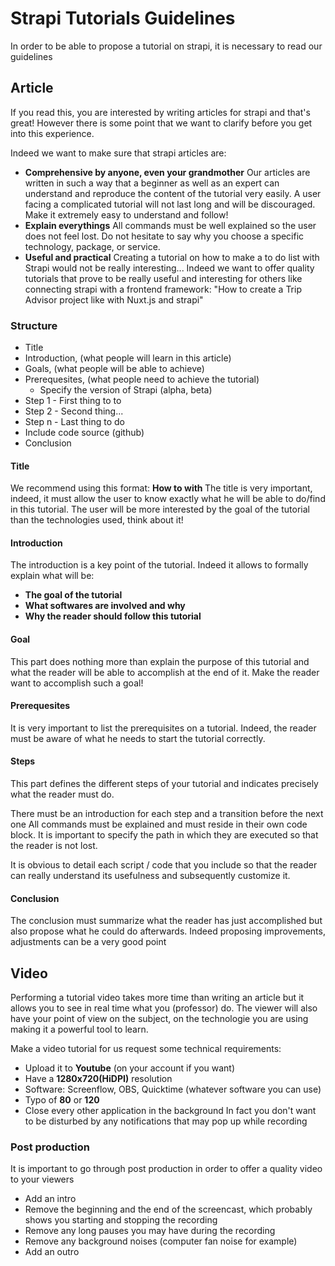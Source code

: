 # Strapi Tutorials Guidelines

In order to be able to propose a tutorial on strapi, it is necessary to read our guidelines

## Article
If you read this, you are interested by writing articles for strapi and that's great!
However there is some point that we want to clarify before you get into this experience.

Indeed we want to make sure that strapi articles are:

  - **Comprehensive by anyone, even your grandmother**
Our articles are written in such a way that a beginner as well as an expert can understand and reproduce the content of the tutorial very easily. A user facing a complicated tutorial will not last long and will be discouraged. Make it extremely easy to understand and follow!
  - **Explain everythings**
All commands must be well explained so the user does not feel lost. Do not hesitate to say why you choose a specific technology, package, or service.
  - **Useful and practical**
Creating a tutorial on how to make a to do list with Strapi would not be really interesting... Indeed we want to offer quality tutorials that prove to be really useful and interesting for others like connecting strapi with a frontend framework: "How to create a Trip Advisor project like with Nuxt.js and strapi"


### Structure

  - Title
  - Introduction, (what people will learn in this article)
  - Goals, (what people will be able to achieve)
  - Prerequesites, (what people need to achieve the tutorial)
    - Specify the version of Strapi (alpha, beta)  
  - Step 1 - First thing to to
  - Step 2 - Second thing...
  - Step n - Last thing to do
  - Include code source (github)
  - Conclusion

#### Title

We recommend using this format: **How to <accomplish a task> with <technologies>**
The title is very important, indeed, it must allow the user to know exactly what he will be able to do/find in this tutorial. The user will be more interested by the goal of the tutorial than the technologies used, think about it!

#### Introduction
The introduction is a key point of the tutorial. Indeed it allows to formally explain what will be:
  - **The goal of the tutorial**
  - **What softwares are involved and why**
  - **Why the reader should follow this tutorial**

#### Goal
This part does nothing more than explain the purpose of this tutorial and what the reader will be able to accomplish at the end of it. Make the reader want to accomplish such a goal!

#### Prerequesites
It is very important to list the prerequisites on a tutorial. Indeed, the reader must be aware of what he needs to start the tutorial correctly.

#### Steps
This part defines the different steps of your tutorial and indicates precisely what the reader must do.

There must be an introduction for each step and a transition before the next one
All commands must be explained and must reside in their own code block. It is important to specify the path in which they are executed so that the reader is not lost.

It is obvious to detail each script / code that you include so that the reader can really understand its usefulness and subsequently customize it.

#### Conclusion
The conclusion must summarize what the reader has just accomplished but also propose what he could do afterwards. Indeed proposing improvements, adjustments can be a very good point

## Video
Performing a tutorial video takes more time than writing an article but it allows you to see in real time what you (professor) do. The viewer will also have your point of view on the subject, on the technologie you are using making it a powerful tool to learn.

Make a video tutorial for us request some technical requirements:
  - Upload it to **Youtube** (on your account if you want)
  - Have a **1280x720(HiDPI)** resolution
  - Software: Screenflow, OBS, Quicktime (whatever software you can use)
  - Typo of **80** or **120**
  - Close every other application in the background
In fact you don't want to be disturbed by any notifications that may pop up while recording

### Post production
It is important to go through post production in order to offer a quality video to your viewers

  - Add an intro
  - Remove the beginning and the end of the screencast, which probably shows you starting and stopping the recording
  - Remove any long pauses you may have during the recording
  - Remove any background noises (computer fan noise for example)
  - Add an outro
